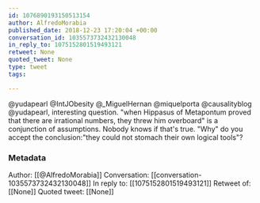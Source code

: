 ```yaml
---
id: 1076890193150513154
author: AlfredoMorabia
published_date: 2018-12-23 17:20:04 +00:00
conversation_id: 1035573732432130048
in_reply_to: 1075152801519493121
retweet: None
quoted_tweet: None
type: tweet
tags:

---
```


@yudapearl @IntJObesity @_MiguelHernan @miquelporta @causalityblog @yudapearl, interesting question. "when Hippasus of Metapontum proved that there are irrational numbers, they threw him overboard" is a conjunction of assumptions. Nobody knows if that's true. "Why" do you accept the conclusion:"they could not stomach their own logical  tools"?

### Metadata

Author: [[@AlfredoMorabia]]
Conversation: [[conversation-1035573732432130048]]
In reply to: [[1075152801519493121]]
Retweet of: [[None]]
Quoted tweet: [[None]]
